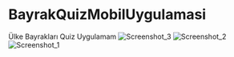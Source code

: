 # BayrakQuizMobilUygulamasi
 Ülke Bayrakları Quiz Uygulamam
![Screenshot_3](https://user-images.githubusercontent.com/84286463/124811860-9c32c600-df6b-11eb-88af-a73480764cb9.jpg)
![Screenshot_2](https://user-images.githubusercontent.com/84286463/124811893-a654c480-df6b-11eb-84c1-422e3e2606ad.jpg)
![Screenshot_1](https://user-images.githubusercontent.com/84286463/124811904-ab197880-df6b-11eb-9dec-63a92259901e.jpg)
